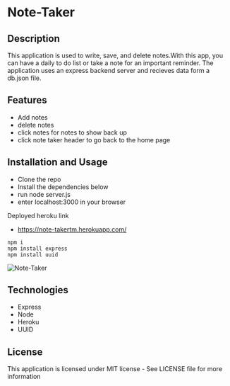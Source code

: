 # Note-Taker

## Description
 This application is used to write, save, and delete notes.With this app, you can have a daily to do list or take a note for an important reminder. The application uses an express backend server and recieves data form a db.json file. 

## Features
- Add notes
- delete notes
- click notes for notes to show back up
- click note taker header to go back to the home page 

## Installation and Usage
- Clone the repo
- Install the dependencies below
- run node server.js 
- enter localhost:3000 in your browser

Deployed heroku link 
- https://note-takertm.herokuapp.com/

```
npm i
npm install express
npm install uuid
```
![Note-Taker](https://user-images.githubusercontent.com/72588525/108922294-dfb41580-7604-11eb-9071-f1481c102192.gif)

## Technologies 
- Express 
- Node
- Heroku
- UUID



## License 
 This application is licensed under MIT license - See LICENSE file for more information





